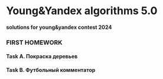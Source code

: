# Young&Yandex algorithms 5.0
**solutions for young&amp;yandex contest 2024**
###  FIRST HOMEWORK
#### Task A. Покраска деревьев
#### Task B. Футбольный комментатор

